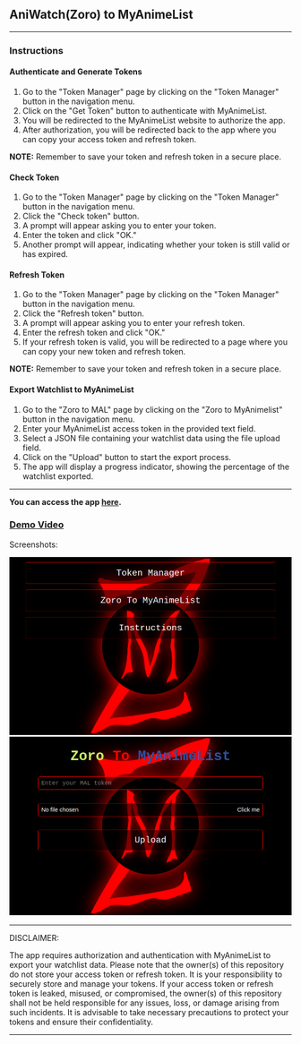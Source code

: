 ## AniWatch(Zoro) to MyAnimeList

---

### Instructions

#### Authenticate and Generate Tokens

1. Go to the "Token Manager" page by clicking on the "Token Manager" button in the navigation menu.
2. Click on the "Get Token" button to authenticate with MyAnimeList.
3. You will be redirected to the MyAnimeList website to authorize the app.
4. After authorization, you will be redirected back to the app where you can copy your access token and refresh token.

**NOTE:** Remember to save your token and refresh token in a secure place.

#### Check Token

1. Go to the "Token Manager" page by clicking on the "Token Manager" button in the navigation menu.
2. Click the "Check token" button.
3. A prompt will appear asking you to enter your token.
4. Enter the token and click "OK."
5. Another prompt will appear, indicating whether your token is still valid or has expired.

#### Refresh Token

1. Go to the "Token Manager" page by clicking on the "Token Manager" button in the navigation menu.
2. Click the "Refresh token" button.
3. A prompt will appear asking you to enter your refresh token.
4. Enter the refresh token and click "OK."
5. If your refresh token is valid, you will be redirected to a page where you can copy your new token and refresh token.

**NOTE:** Remember to save your token and refresh token in a secure place.

#### Export Watchlist to MyAnimeList

1. Go to the "Zoro to MAL" page by clicking on the "Zoro to MyAnimelist" button in the navigation menu.
2. Enter your MyAnimeList access token in the provided text field.
3. Select a JSON file containing your watchlist data using the file upload field.
4. Click on the "Upload" button to start the export process.
5. The app will display a progress indicator, showing the percentage of the watchlist exported.

---

**You can access the app [here](https://myanimelist.zaieem.repl.co).**

### [Demo Video](https://www.youtube.com/watch?v=rVDM2HufdRo)

Screenshots:

![Home Page](https://raw.githubusercontent.com/Zai-Kun/AniWatch-AKA-Zoro-To-MyAnimeList/main/screenshots/home_page.png)
![Zoro To MyAnimeList Page](https://raw.githubusercontent.com/Zai-Kun/AniWatch-AKA-Zoro-To-MyAnimeList/main/screenshots/zoro_to_myanimelist.png)

---

DISCLAIMER:

The app requires authorization and authentication with MyAnimeList to export your watchlist data. Please note that the owner(s) of this repository do not store your access token or refresh token. It is your responsibility to securely store and manage your tokens. If your access token or refresh token is leaked, misused, or compromised, the owner(s) of this repository shall not be held responsible for any issues, loss, or damage arising from such incidents. It is advisable to take necessary precautions to protect your tokens and ensure their confidentiality.

---
